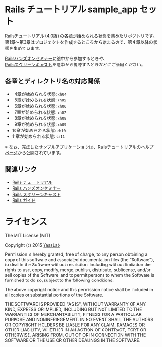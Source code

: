 # Rails チュートリアル sample_app セット

Railsチュートリアル (4.0版) の各章が始められる状態を集めたリポジトリです。   
第1章〜第3章はプロジェクトを作成するところから始まるので、第４章以降の状態を集めています。

[Railsハンズオンセミナー](http://railstutorial.jp/seminars)に途中から参加するときや、   
[Railsスクリーンキャスト](http://railstutorial.jp/screencasts)を途中から視聴するときなどにご活用ください。

## 各章とディレクトリ名の対応関係

- &nbsp;&nbsp;4章が始められる状態: `ch04`
- &nbsp;&nbsp;5章が始められる状態: `ch05`
- &nbsp;&nbsp;6章が始められる状態: `ch06`
- &nbsp;&nbsp;7章が始められる状態: `ch07`
- &nbsp;&nbsp;8章が始められる状態: `ch08`
- &nbsp;&nbsp;9章が始められる状態: `ch09`
- 10章が始められる状態: `ch10`
- 11章が始められる状態: `ch11`

※ なお、完成したサンプルアプリケーションは、Railsチュートリアルの[ヘルプページ](http://railstutorial.jp/help)から公開されています。


## 関連リンク

- [Rails チュートリアル](http://railstutorial.jp)
- [Rails ハンズオンセミナー](http://railstutorial.jp/seminars)
- [Rails スクリーンキャスト](http://railstutorial.jp/screencasts)
- [Rails ガイド](http://railsguides.jp)


# ライセンス

The MIT License (MIT)

Copyright (c) 2015 [YassLab](http://yasslab.jp)

Permission is hereby granted, free of charge, to any person obtaining a copy
of this software and associated documentation files (the "Software"), to deal
in the Software without restriction, including without limitation the rights
to use, copy, modify, merge, publish, distribute, sublicense, and/or sell
copies of the Software, and to permit persons to whom the Software is
furnished to do so, subject to the following conditions:

The above copyright notice and this permission notice shall be included in all
copies or substantial portions of the Software.

THE SOFTWARE IS PROVIDED "AS IS", WITHOUT WARRANTY OF ANY KIND, EXPRESS OR
IMPLIED, INCLUDING BUT NOT LIMITED TO THE WARRANTIES OF MERCHANTABILITY,
FITNESS FOR A PARTICULAR PURPOSE AND NONINFRINGEMENT. IN NO EVENT SHALL THE
AUTHORS OR COPYRIGHT HOLDERS BE LIABLE FOR ANY CLAIM, DAMAGES OR OTHER
LIABILITY, WHETHER IN AN ACTION OF CONTRACT, TORT OR OTHERWISE, ARISING FROM,
OUT OF OR IN CONNECTION WITH THE SOFTWARE OR THE USE OR OTHER DEALINGS IN THE
SOFTWARE.
